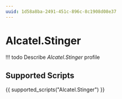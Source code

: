 ```yaml
---
uuid: 1d58a8ba-2491-451c-896c-8c1908d08e37
---
```



# Alcatel.Stinger


<!-- prettier-ignore -->
!!! todo
    Describe *Alcatel.Stinger* profile

## Supported Scripts

{{ supported_scripts("Alcatel.Stinger") }}
